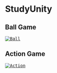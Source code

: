 # StudyUnity

## Ball Game </br>
<kbd>[![Ball](/Capture/BallGame.gif "Ball")](https://github.com/kg4543/StudyUnity/tree/main/Ball_Game)</kbd> </br>

## Action Game </br>
<kbd>[![Action](/Capture/Action.gif "Action")](https://github.com/kg4543/StudyUnity/tree/main/Action_Game)</kbd> </br>
